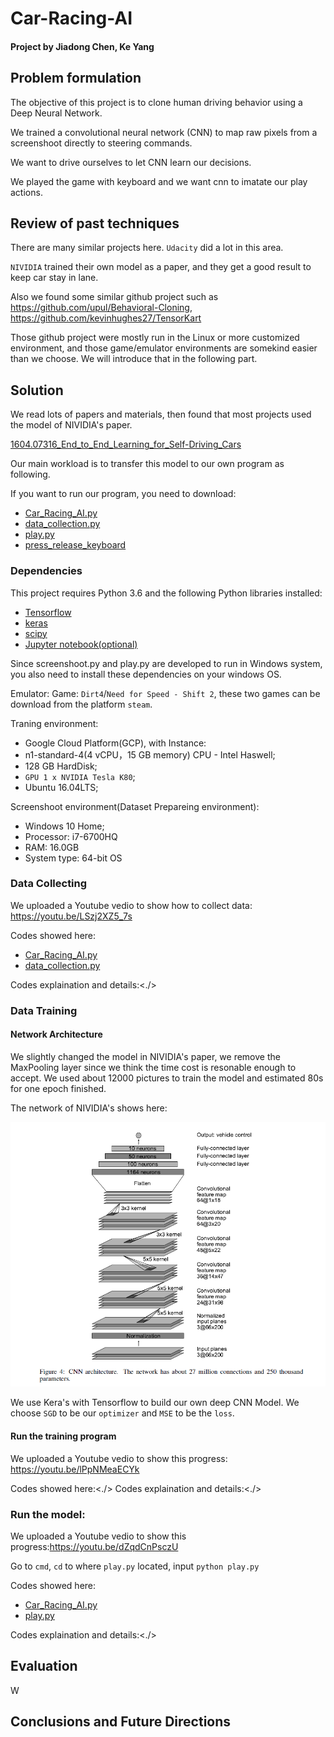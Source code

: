 # Car-Racing-AI
#### Project by Jiadong Chen, Ke Yang

## Problem formulation

The objective of this project is to clone human driving behavior using a Deep Neural Network.

We trained a convolutional neural network (CNN) to map raw pixels from a screenshoot directly to steering commands.

We want to drive ourselves to let CNN learn our decisions.

We played the game with keyboard and we want cnn to imatate our play actions.


## Review of past techniques

There are many similar projects here. `Udacity` did a lot in this area. 

`NIVIDIA` trained their own model as a paper, and they get a good result to keep car stay in lane.

Also we found some similar github project such as <https://github.com/upul/Behavioral-Cloning>, <https://github.com/kevinhughes27/TensorKart>

Those github project were mostly run in the Linux or more customized environment, and those game/emulator environments are somekind easier than we choose. We will introduce that in the following part.


## Solution

We read lots of papers and materials, then found that most projects used the model of NIVIDIA's paper.

[1604.07316_End_to_End_Learning_for_Self-Driving_Cars](./1604.07316_End_to_End_Learning_for_Self-Driving_Cars.pdf)

Our main workload is to transfer this model to our own program as following.

If you want to run our program, you need to download:
- [Car_Racing_AI.py](./Car_Racing_AI.py)
- [data_collection.py](./data_collection.py)
- [play.py](./play.py)
- [press_release_keyboard](./press_release_keyboard)

### Dependencies

This project requires Python 3.6 and the following Python libraries installed: 
- [Tensorflow](https://www.tensorflow.org/)
- [keras](https://keras.io/)
- [scipy](https://www.scipy.org/)
- [Jupyter notebook(optional)](http://jupyter.org/)

Since screenshoot.py and play.py are developed to run in Windows system, you also need to install these dependencies on your windows OS.

Emulator:
Game: `Dirt4`/`Need for Speed - Shift 2`, these two games can be download from the platform `steam`.

Traning environment:
- Google Cloud Platform(GCP), with Instance: 
- n1-standard-4(4 vCPU，15 GB memory) CPU - Intel Haswell;
- 128 GB HardDisk;
- `GPU 1 x NVIDIA Tesla K80`;
- Ubuntu 16.04LTS;

Screenshoot environment(Dataset Prepareing environment):
- Windows 10 Home;
- Processor: i7-6700HQ
- RAM: 16.0GB
- System type: 64-bit OS

### Data Collecting

We uploaded a Youtube vedio to show how to collect data: <https://youtu.be/LSzj2XZ5_7s>

Codes showed here:
- [Car_Racing_AI.py](./Car_Racing_AI.py)
- [data_collection.py](./data_collection.py)

Codes explaination and details:<./>

### Data Training

#### Network Architecture
We slightly changed the model in NIVIDIA's paper, we remove the MaxPooling layer since we think the time cost is resonable enough to accept. We used about 12000 pictures to train the model and estimated 80s for one epoch finished.

The network of NIVIDIA's shows here:

![NV](./Pics/001.jpg)

We use Kera's with Tensorflow to build our own deep CNN Model. 
We choose `SGD` to be our `optimizer` and `MSE` to be the `loss`.



#### Run the training program
We uploaded a Youtube vedio to show this progress: <https://youtu.be/lPpNMeaECYk>

Codes showed here:<./>
Codes explaination and details:<./>

### Run the model:

We uploaded a Youtube vedio to show this progress:<https://youtu.be/dZqdCnPsczU>

Go to `cmd`, `cd` to where `play.py` located, input `python play.py`

Codes showed here:
- [Car_Racing_AI.py](./Car_Racing_AI.py)
- [play.py](./play.py)

Codes explaination and details:<./>



## Evaluation

W


## Conclusions and Future Directions

